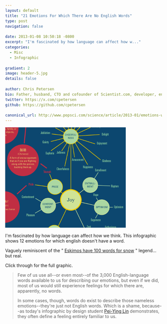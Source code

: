 ```yaml
---
layout: default
title: "21 Emotions For Which There Are No English Words"
type: post
navigation: false

date: 2013-01-08 10:50:18 -0800
excerpt: "I'm fascinated by how language can affect how w..."
categories:
  - Misc
  - Infographic

gradient: 2
image: header-5.jpg
details: false

author: Chris Petersen
bio: Father, husband, CTO and cofounder of Scientist.com, developer, entrepreneur and technologist.
twitter: https://x.com/cpetersen
github: https://github.com/cpetersen

canonical_url: http://www.popsci.com/science/article/2013-01/emotions-which-there-are-no-english-words-infographic
---
```





 ![514aaec3555300b8d9b52d23f891215e.png](/assets/import/514aaec3555300b8d9b52d23f891215e.png)

 I'm fascinated by how language can affect how we think. This infographic shows 12 emotions for which english doesn't have a word.

Vaguely reminiscent of the " [Eskimos have 100 words for snow](http://en.wikipedia.org/wiki/Eskimo_words_for_snow) " legend... but real.

 Click through for the full graphic.

 > Few of us use all--or even most--of the 3,000 English-language words available to us for describing our emotions, but even if we did, most of us would still experience feelings for which there are, apparently, no words.
 >
 > In some cases, though, words do exist to describe those nameless emotions--they're just not English words. Which is a shame, because--as today's infographic by design student [Pei-Ying Lin](http://peiyinglin.net/about/) demonstrates, they often define a feeling entirely familiar to us.


